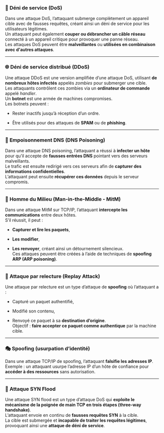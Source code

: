 
### 🛑 **Déni de service (DoS)**

Dans une attaque DoS, l’attaquant submerge complètement un appareil cible avec de fausses requêtes, créant ainsi un déni de service pour les utilisateurs légitimes.  
Un attaquant peut également **couper ou débrancher un câble réseau** connecté à un appareil critique pour provoquer une panne réseau.  
Les attaques DoS peuvent être **malveillantes** ou **utilisées en combinaison avec d'autres attaques**.

---
### 🌐 **Déni de service distribué (DDoS)**

Une attaque DDoS est une version amplifiée d’une attaque DoS, utilisant **de nombreux hôtes infectés** appelés _zombies_ pour submerger une cible.  
Les attaquants contrôlent ces zombies via un **ordinateur de commande** appelé _handler_.  
Un **botnet** est une armée de machines compromises.  
Les botnets peuvent :

- Rester inactifs jusqu’à réception d’un ordre.
    
- Être utilisés pour des attaques de **SPAM** ou de **phishing**.
    

---

### 🧠 **Empoisonnement DNS (DNS Poisoning)**

Dans une attaque DNS poisoning, l’attaquant a réussi à **infecter un hôte** pour qu’il accepte de **fausses entrées DNS** pointant vers des serveurs malveillants.  
Le trafic est ensuite redirigé vers ces serveurs afin de **capturer des informations confidentielles**.  
L’attaquant peut ensuite **récupérer ces données** depuis le serveur compromis.

---

### 👥 **Homme du Milieu (Man-in-the-Middle - MitM)**

Dans une attaque MitM sur TCP/IP, l’attaquant **intercepte les communications** entre deux hôtes.  
S’il réussit, il peut :

- **Capturer et lire les paquets**,
    
- **Les modifier**,
    
- **Les renvoyer**, créant ainsi un détournement silencieux.  
    Ces attaques peuvent être créées à l’aide de techniques de **spoofing ARP (ARP poisoning)**.
    

---

### 🔁 **Attaque par relecture (Replay Attack)**

Une attaque par relecture est un type d’attaque de **spoofing** où l’attaquant a :

- Capturé un paquet authentifié,
    
- Modifié son contenu,
    
- Renvoyé ce paquet à sa **destination d’origine**.  
    Objectif : **faire accepter ce paquet comme authentique** par la machine cible.
    

---

### 🎭 **Spoofing (usurpation d’identité)**

Dans une attaque TCP/IP de spoofing, l’attaquant **falsifie les adresses IP**.  
Exemple : un attaquant usurpe l’adresse IP d’un hôte de confiance pour **accéder à des ressources** sans autorisation.

---

### 🌊 **Attaque SYN Flood**

Une attaque SYN flood est un type d’attaque DoS qui **exploite le mécanisme de la poignée de main TCP en trois étapes (three-way handshake)**.  
L’attaquant envoie en continu de **fausses requêtes SYN** à la cible.  
La cible est submergée et **incapable de traiter les requêtes légitimes**, provoquant ainsi une **attaque de déni de service**.
